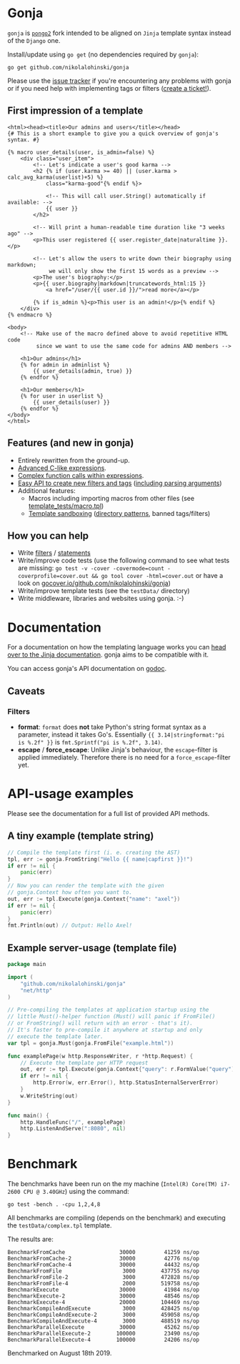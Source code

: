 # Gonja

`gonja` is [`pongo2`](https://github.com/flosch/pongo2) fork intended to be aligned on `Jinja` template syntax instead of the `Django` one.

Install/update using `go get` (no dependencies required by `gonja`):
```
go get github.com/nikolalohinski/gonja
```

Please use the [issue tracker](https://github.com/nikolalohinski/gonja/issues) if you're encountering any problems with gonja or if you need help with implementing tags or filters ([create a ticket!](https://github.com/nikolalohinski/gonja/issues/new)).

## First impression of a template

```HTML+Django
<html><head><title>Our admins and users</title></head>
{# This is a short example to give you a quick overview of gonja's syntax. #}

{% macro user_details(user, is_admin=false) %}
	<div class="user_item">
		<!-- Let's indicate a user's good karma -->
		<h2 {% if (user.karma >= 40) || (user.karma > calc_avg_karma(userlist)+5) %}
			class="karma-good"{% endif %}>
			
			<!-- This will call user.String() automatically if available: -->
			{{ user }}
		</h2>

		<!-- Will print a human-readable time duration like "3 weeks ago" -->
		<p>This user registered {{ user.register_date|naturaltime }}.</p>
		
		<!-- Let's allow the users to write down their biography using markdown;
		     we will only show the first 15 words as a preview -->
		<p>The user's biography:</p>
		<p>{{ user.biography|markdown|truncatewords_html:15 }}
			<a href="/user/{{ user.id }}/">read more</a></p>
		
		{% if is_admin %}<p>This user is an admin!</p>{% endif %}
	</div>
{% endmacro %}

<body>
	<!-- Make use of the macro defined above to avoid repetitive HTML code
	     since we want to use the same code for admins AND members -->
	
	<h1>Our admins</h1>
	{% for admin in adminlist %}
		{{ user_details(admin, true) }}
	{% endfor %}
	
	<h1>Our members</h1>
	{% for user in userlist %}
		{{ user_details(user) }}
	{% endfor %}
</body>
</html>
```

## Features (and new in gonja)

 * Entirely rewritten from the ground-up.
 * [Advanced C-like expressions](https://github.com/nikolalohinski/gonja/blob/master/template_tests/expressions.tpl).
 * [Complex function calls within expressions](https://github.com/nikolalohinski/gonja/blob/master/template_tests/function_calls_wrapper.tpl).
 * [Easy API to create new filters and tags](http://godoc.org/github.com/nikolalohinski/gonja#RegisterFilter) ([including parsing arguments](http://godoc.org/github.com/nikolalohinski/gonja#Parser))
 * Additional features:
    * Macros including importing macros from other files (see [template_tests/macro.tpl](https://github.com/nikolalohinski/gonja/blob/master/template_tests/macro.tpl))
    * [Template sandboxing](https://godoc.org/github.com/nikolalohinski/gonja#TemplateSet) ([directory patterns](http://golang.org/pkg/path/filepath/#Match), banned tags/filters)


## How you can help

 * Write [filters](https://github.com/nikolalohinski/gonja/blob/master/builtins/filters.go#L3) / [statements](https://github.com/nikolalohinski/gonja/blob/master/builtins/statements.go#L4)
 * Write/improve code tests (use the following command to see what tests are missing: `go test -v -cover -covermode=count -coverprofile=cover.out && go tool cover -html=cover.out` or have a look on [gocover.io/github.com/nikolalohinski/gonja](http://gocover.io/github.com/nikolalohinski/gonja))
 * Write/improve template tests (see the `testData/` directory)
 * Write middleware, libraries and websites using gonja. :-)

# Documentation

For a documentation on how the templating language works you can [head over to the Jinja documentation](https://jinja.palletsprojects.com). gonja aims to be compatible with it.

You can access gonja's API documentation on [godoc](https://godoc.org/github.com/nikolalohinski/gonja).

## Caveats 

### Filters

 * **format**: `format` does **not** take Python's string format syntax as a parameter, instead it takes Go's. Essentially `{{ 3.14|stringformat:"pi is %.2f" }}` is `fmt.Sprintf("pi is %.2f", 3.14)`.
 * **escape** / **force_escape**: Unlike Jinja's behaviour, the `escape`-filter is applied immediately. Therefore there is no need for a `force_escape`-filter yet.

# API-usage examples

Please see the documentation for a full list of provided API methods.

## A tiny example (template string)

```Go
// Compile the template first (i. e. creating the AST)
tpl, err := gonja.FromString("Hello {{ name|capfirst }}!")
if err != nil {
	panic(err)
}
// Now you can render the template with the given 
// gonja.Context how often you want to.
out, err := tpl.Execute(gonja.Context{"name": "axel"})
if err != nil {
	panic(err)
}
fmt.Println(out) // Output: Hello Axel!
```

## Example server-usage (template file)

```Go
package main

import (
	"github.com/nikolalohinski/gonja"
	"net/http"
)

// Pre-compiling the templates at application startup using the
// little Must()-helper function (Must() will panic if FromFile()
// or FromString() will return with an error - that's it).
// It's faster to pre-compile it anywhere at startup and only
// execute the template later.
var tpl = gonja.Must(gonja.FromFile("example.html"))

func examplePage(w http.ResponseWriter, r *http.Request) {
	// Execute the template per HTTP request
	out, err := tpl.Execute(gonja.Context{"query": r.FormValue("query")})
	if err != nil {
		http.Error(w, err.Error(), http.StatusInternalServerError)
	}
	w.WriteString(out)
}

func main() {
	http.HandleFunc("/", examplePage)
	http.ListenAndServe(":8080", nil)
}
```

# Benchmark

The benchmarks have been run on the my machine (`Intel(R) Core(TM) i7-2600 CPU @ 3.40GHz`) using the command:

    go test -bench . -cpu 1,2,4,8

All benchmarks are compiling (depends on the benchmark) and executing the `testData/complex.tpl` template.

The results are:

	BenchmarkFromCache             	   30000	     41259 ns/op
	BenchmarkFromCache-2           	   30000	     42776 ns/op
	BenchmarkFromCache-4           	   30000	     44432 ns/op
	BenchmarkFromFile              	    3000	    437755 ns/op
	BenchmarkFromFile-2            	    3000	    472828 ns/op
	BenchmarkFromFile-4            	    2000	    519758 ns/op
	BenchmarkExecute               	   30000	     41984 ns/op
	BenchmarkExecute-2             	   30000	     48546 ns/op
	BenchmarkExecute-4             	   20000	    104469 ns/op
	BenchmarkCompileAndExecute     	    3000	    428425 ns/op
	BenchmarkCompileAndExecute-2   	    3000	    459058 ns/op
	BenchmarkCompileAndExecute-4   	    3000	    488519 ns/op
	BenchmarkParallelExecute       	   30000	     45262 ns/op
	BenchmarkParallelExecute-2     	  100000	     23490 ns/op
	BenchmarkParallelExecute-4     	  100000	     24206 ns/op

Benchmarked on August 18th 2019.
